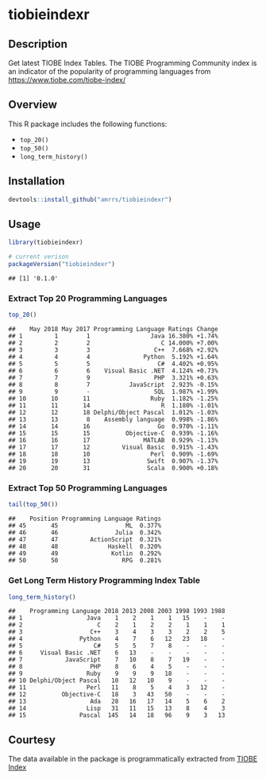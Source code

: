 
tiobieindexr
============

Description
-----------

Get latest TIOBE Index Tables. The TIOBE Programming Community index is an indicator of the popularity of programming languages from <https://www.tiobe.com/tiobe-index/>

Overview
--------

This R package includes the following functions:

-   `top_20()`
-   `top_50()`
-   `long_term_history()`

Installation
------------

``` r
devtools::install_github("amrrs/tiobieindexr")
```

Usage
-----

``` r
library(tiobieindexr)

# current verison
packageVersion("tiobieindexr")
```

    ## [1] '0.1.0'

### Extract Top 20 Programming Languages

``` r
top_20()
```

    ##    May 2018 May 2017 Programming Language Ratings Change
    ## 1         1        1                 Java 16.380% +1.74%
    ## 2         2        2                    C 14.000% +7.00%
    ## 3         3        3                  C++  7.668% +2.92%
    ## 4         4        4               Python  5.192% +1.64%
    ## 5         5        5                   C#  4.402% +0.95%
    ## 6         6        6    Visual Basic .NET  4.124% +0.73%
    ## 7         7        9                  PHP  3.321% +0.63%
    ## 8         8        7           JavaScript  2.923% -0.15%
    ## 9         9        -                  SQL  1.987% +1.99%
    ## 10       10       11                 Ruby  1.182% -1.25%
    ## 11       11       14                    R  1.180% -1.01%
    ## 12       12       18 Delphi/Object Pascal  1.012% -1.03%
    ## 13       13        8    Assembly language  0.998% -1.86%
    ## 14       14       16                   Go  0.970% -1.11%
    ## 15       15       15          Objective-C  0.939% -1.16%
    ## 16       16       17               MATLAB  0.929% -1.13%
    ## 17       17       12         Visual Basic  0.915% -1.43%
    ## 18       18       10                 Perl  0.909% -1.69%
    ## 19       19       13                Swift  0.907% -1.37%
    ## 20       20       31                Scala  0.900% +0.18%

### Extract Top 50 Programming Languages

``` r
tail(top_50())
```

    ##    Position Programming Language Ratings
    ## 45       45                   ML  0.377%
    ## 46       46                Julia  0.342%
    ## 47       47         ActionScript  0.321%
    ## 48       48              Haskell  0.320%
    ## 49       49               Kotlin  0.292%
    ## 50       50                  RPG  0.281%

### Get Long Term History Programming Index Table

``` r
long_term_history()
```

    ##    Programming Language 2018 2013 2008 2003 1998 1993 1988
    ## 1                  Java    1    2    1    1   15    -    -
    ## 2                     C    2    1    2    2    1    1    1
    ## 3                   C++    3    4    3    3    2    2    5
    ## 4                Python    4    7    6   12   23   18    -
    ## 5                    C#    5    5    7    8    -    -    -
    ## 6     Visual Basic .NET    6   13    -    -    -    -    -
    ## 7            JavaScript    7   10    8    7   19    -    -
    ## 8                   PHP    8    6    4    5    -    -    -
    ## 9                  Ruby    9    9    9   18    -    -    -
    ## 10 Delphi/Object Pascal   10   12   10    9    -    -    -
    ## 11                 Perl   11    8    5    4    3   12    -
    ## 12          Objective-C   18    3   43   50    -    -    -
    ## 13                  Ada   28   16   17   14    5    6    2
    ## 14                 Lisp   31   11   15   13    8    4    3
    ## 15               Pascal  145   14   18   96    9    3   13

Courtesy
--------

The data available in the package is programmatically extracted from [TIOBE Index](https://www.tiobe.com/tiobe-index/)
